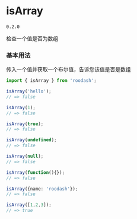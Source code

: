 # isArray

`0.2.0`

检查一个值是否为数组

### 基本用法
传入一个值并获取一个布尔值，告诉您该值是否是数组

```typescript
import { isArray } from 'roodash';

isArray('hello');
// => false

isArray(1);
// => false

isArray(true);
// => false

isArray(undefined);
// => false

isArray(null);
// => false

isArray(function(){});
// => false

isArray({name: 'roodash'});
// => false

isArray([1,2,3]);
// => true
```